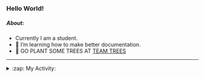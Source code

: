 ### Hello World!

##### About:
- Currently I am a student.
- 🌱 I’m learning how to make better documentation.
- 🌱 GO PLANT SOME TREES AT [TEAM TREES](https://teamtrees.org/)

---
<details>
  <summary>:zap: My Activity:</summary>
  
<!--START_SECTION:waka-->
![Code Time](http://img.shields.io/badge/Code%20Time-1%2C157%20hrs%2047%20mins-blue)

**I'm a Night 🦉** 

```text
🌞 Morning                1855 commits        ███░░░░░░░░░░░░░░░░░░░░░░   10.04 % 
🌆 Daytime                6283 commits        ████████░░░░░░░░░░░░░░░░░   34.00 % 
🌃 Evening                5270 commits        ███████░░░░░░░░░░░░░░░░░░   28.52 % 
🌙 Night                  5072 commits        ███████░░░░░░░░░░░░░░░░░░   27.45 % 
```
📅 **I'm Most Productive on Wednesday** 

```text
Monday                   2632 commits        ████░░░░░░░░░░░░░░░░░░░░░   14.24 % 
Tuesday                  2524 commits        ███░░░░░░░░░░░░░░░░░░░░░░   13.66 % 
Wednesday                4304 commits        ██████░░░░░░░░░░░░░░░░░░░   23.29 % 
Thursday                 2386 commits        ███░░░░░░░░░░░░░░░░░░░░░░   12.91 % 
Friday                   1878 commits        ███░░░░░░░░░░░░░░░░░░░░░░   10.16 % 
Saturday                 1624 commits        ██░░░░░░░░░░░░░░░░░░░░░░░   08.79 % 
Sunday                   3132 commits        ████░░░░░░░░░░░░░░░░░░░░░   16.95 % 
```


📊 **This Week I Spent My Time On** 

```text
🔥 Editors: 
VS Code                  2 hrs 38 mins       █████████████████████████   100.00 % 

🐱‍💻 Projects: 
praise                   2 hrs 37 mins       █████████████████████████   99.13 % 
CSF31                    1 min               ░░░░░░░░░░░░░░░░░░░░░░░░░   00.76 % 
giveth-dapps-v2          0 secs              ░░░░░░░░░░░░░░░░░░░░░░░░░   00.11 % 
```


 Last Updated on 10/08/2023 23:10:54 UTC
<!--END_SECTION:waka-->
</details>
